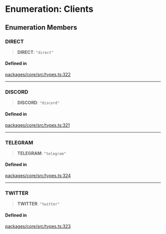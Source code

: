 # Enumeration: Clients

## Enumeration Members

### DIRECT

> **DIRECT**: `"direct"`

#### Defined in

[packages/core/src/types.ts:322](https://github.com/TELE-Protocol/TELE/blob/7fcf54e7fb2ba027d110afcc319c0b01b3f181dc/packages/core/src/types.ts#L322)

---

### DISCORD

> **DISCORD**: `"discord"`

#### Defined in

[packages/core/src/types.ts:321](https://github.com/TELE-Protocol/TELE/blob/7fcf54e7fb2ba027d110afcc319c0b01b3f181dc/packages/core/src/types.ts#L321)

---

### TELEGRAM

> **TELEGRAM**: `"telegram"`

#### Defined in

[packages/core/src/types.ts:324](https://github.com/TELE-Protocol/TELE/blob/7fcf54e7fb2ba027d110afcc319c0b01b3f181dc/packages/core/src/types.ts#L324)

---

### TWITTER

> **TWITTER**: `"twitter"`

#### Defined in

[packages/core/src/types.ts:323](https://github.com/TELE-Protocol/TELE/blob/7fcf54e7fb2ba027d110afcc319c0b01b3f181dc/packages/core/src/types.ts#L323)
